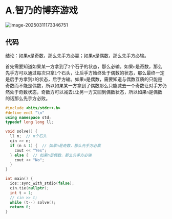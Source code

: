 # A.智乃的博弈游戏

![image-20250311173346751](https://gitee.com/chen-houchao/images/raw/master/202503111733867.png)

## 代码

​	结论：如果`n`是奇数，那么先手方必赢；如果`n`是偶数，那么先手方必输。

​	首先需要知道如果某一方拿到了`2`个石子的状态，那么必输。如果`n`是奇数，那么先手方可以通过每次只拿`1`个石头，让后手方始终处于偶数的状态，那么最终一定是后手方拿到`2`的状态，后手方输。如果`n`是偶数，需要知道与偶数互质的只能是奇数而不能是偶数，所以如果某一方拿到了偶数那么只能减去一个奇数让对手方仍然处于奇数状态，奇数方可以减去`1`让另一方又回到偶数状态，所以如果`n`是偶数的话那么先手方必败。

```cpp
#include <bits/stdc++.h>
#define endl "\n"
using namespace std;
typedef long long ll;

void solve() {
  ll n;  // n个石头
  cin >> n;
  if (n & 1) {  // 如果n是奇数，那么先手方必赢
    cout << "Yes";
  } else {  // 如果n是偶数，那么先手方必输
    cout << "No";
  }
}

int main() {
  ios::sync_with_stdio(false);
  cin.tie(nullptr);
  int t = 1;
  // cin >> t;
  while (t--) solve();
  return 0;
}
```

